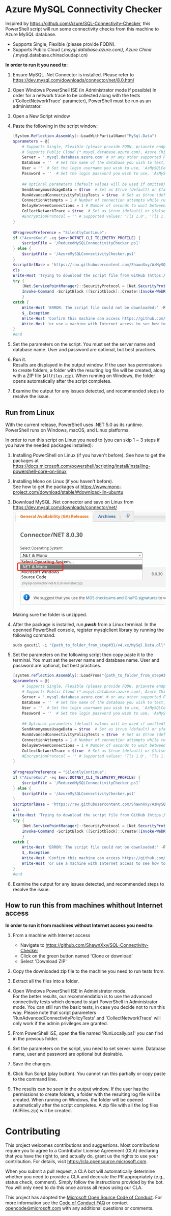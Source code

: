 # Azure MySQL Connectivity Checker

Inspired by https://github.com/Azure/SQL-Connectivity-Checker, this PowerShell script will run some connectivity checks from this machine to Azure MySQL database.  
- Supports Single, Flexible (please provide FQDN).
- Supports Public Cloud (*.msyql.database.azure.com), Azure China (*.mysql.database.chinacloudapi.cn)  

**In order to run it you need to:**
1. Ensure MySQL .Net Connector is installed. Please refer to https://dev.mysql.com/downloads/connector/net/8.0.html
2. Open Windows PowerShell ISE (in Administrator mode if possible)
In order for a network trace to be collected along with the tests ('CollectNetworkTrace' parameter), PowerShell must be run as an administrator.

3. Open a New Script window

4. Paste the following in the script window:

    ```powershell
    [System.Reflection.Assembly]::LoadWithPartialName("MySql.Data")
    $parameters = @{
        # Supports Single, Flexible (please provide FQDN, priavete endpoint and Vnet Ingested Flexible is supported)
        # Supports Public Cloud (*.msyql.database.azure.com), Azure China (*.mysql.database.chinacloudapi.cn)
        Server = '.mysql.database.azure.com' # or any other supported FQDN
        Database = ''  # Set the name of the database you wish to test, 'information_schema' will be used by default if nothing is set
        User = ''  # Set the login username you wish to use, 'AzMySQLConnCheckerUser' will be used by default if nothing is set
        Password = ''  # Set the login password you wish to use, 'AzMySQLConnCheckerPassword' will be used by default if nothing is set

        ## Optional parameters (default values will be used if omitted)
        SendAnonymousUsageData = $true  # Set as $true (default) or $false
        RunAdvancedConnectivityPolicyTests = $true  # Set as $true (default) or $false, this will load the library from Microsoft's GitHub repository needed for running advanced connectivity tests
        ConnectionAttempts = 1 # Number of connection attempts while running advanced connectivity tests
        DelayBetweenConnections = 1 # Number of seconds to wait between connection attempts while running advanced connectivity tests
        CollectNetworkTrace = $true  # Set as $true (default) or $false
        #EncryptionProtocol = '' # Supported values: 'Tls 1.0', 'Tls 1.1', 'Tls 1.2'; Without this parameter operating system will choose the best protocol to use
    }

    $ProgressPreference = "SilentlyContinue";
    if ("AzureKudu" -eq $env:DOTNET_CLI_TELEMETRY_PROFILE) {
        $scriptFile = '/ReducedMySQLConnectivityChecker.ps1'
    } else {
        $scriptFile = '/AzureMySQLConnectivityChecker.ps1'
    }
    $scriptUrlBase = 'https://raw.githubusercontent.com/ShawnXxy/AzMySQL-Connectivity-Checker/master'
    cls
    Write-Host 'Trying to download the script file from GitHub (https://github.com/ShawnXxy/AzMySQL-Connectivity-Checker), please wait...'
    try {
        [Net.ServicePointManager]::SecurityProtocol = [Net.SecurityProtocolType]::Tls12 -bor [Net.SecurityProtocolType]::Tls11 -bor [Net.SecurityProtocolType]::Tls
        Invoke-Command -ScriptBlock ([Scriptblock]::Create((Invoke-WebRequest ($scriptUrlBase + $scriptFile) -UseBasicParsing -TimeoutSec 60).Content)) -ArgumentList $parameters
        }
    catch {
        Write-Host 'ERROR: The script file could not be downloaded:' -ForegroundColor Red
        $_.Exception
        Write-Host 'Confirm this machine can access https://github.com/ShawnXxy/AzMySQL-Connectivity-Checker/' -ForegroundColor Yellow
        Write-Host 'or use a machine with Internet access to see how to run this from machines without Internet. See how at https://github.com/ShawnXxy/AzMySQL-Connectivity-Checker/' -ForegroundColor Yellow
    }
    #end
    ```
5. Set the parameters on the script. You must set the server name and database name. User and password are optional, but best practices.

6. Run it.  
   Results are displayed in the output window. If the user has permissions to create folders, a folder with the resulting log file will be created, along with a ZIP file (`AllFiles.zip`). When running on Windows, the folder opens automatically after the script completes.

7. Examine the output for any issues detected, and recommended steps to resolve the issue.

## Run from Linux

With the current release, PowerShell uses .NET 5.0 as its runtime. PowerShell runs on Windows, macOS, and Linux platforms.  

In order to run this script on Linux you need to (you can skip 1 ~ 3 steps if you have the needed packages installed):
1. Installing PowerShell on Linux (if you haven't before).
   See how to get the packages at https://docs.microsoft.com/powershell/scripting/install/installing-powershell-core-on-linux

2. Installing Mono on Linux (if you haven't before).    
   See how to get the packages at https://www.mono-project.com/download/stable/#download-lin-ubuntu

3. Download MySQL .Net connector and save on Linux from https://dev.mysql.com/downloads/connector/net/
    ![image](/rsc/mysql-net-connector.png)
    Making sure the folder is unzipped.

4. After the package is installed, run ***pwsh*** from a Linux terminal. In the openned PowerShell console, register mysqlclient library by running the following command:

    ```powershell
    sudo gacutil -i "{path_to_folder_from_step#3}/v4.xx/MySql.Data.dll"  # replace {path_to_folder_from_step#3} with the path to the folder where the package is saved on your Linux machine
    
    ```

5. Set the parameters on the following script then copy paste it to the terminal. You must set the server name and database name. User and password are optional, but best practices.

    ```powershell
    [system.reflection.Assembly]::LoadFrom("{path_to_folder_from_step#3}/v4.xx/MySql.Data.dll") # replace {path_to_folder_from_step#3} with the path to the folder where the package is saved on your Linux machine
    $parameters = @{
        # Supports Single, Flexible (please provide FQDN, priavete endpoint and Vnet Ingested Flexible is supported)
        # Supports Public Cloud (*.msyql.database.azure.com), Azure China (*.mysql.database.chinacloudapi.cn)
        Server = '.mysql.database.azure.com' # or any other supported FQDN
        Database = ''  # Set the name of the database you wish to test, 'information_schema' will be used by default if nothing is set
        User = ''  # Set the login username you wish to use, 'AzMySQLConnCheckerUser' will be used by default if nothing is set
        Password = ''  # Set the login password you wish to use, 'AzMySQLConnCheckerPassword' will be used by default if nothing is set

        ## Optional parameters (default values will be used if omitted)
        SendAnonymousUsageData = $true  # Set as $true (default) or $false
        RunAdvancedConnectivityPolicyTests = $true  # Set as $true (default) or $false, this will load the library from Microsoft's GitHub repository needed for running advanced connectivity tests
        ConnectionAttempts = 1 # Number of connection attempts while running advanced connectivity tests
        DelayBetweenConnections = 1 # Number of seconds to wait between connection attempts while running advanced connectivity tests
        CollectNetworkTrace = $true  # Set as $true (default) or $false
        #EncryptionProtocol = '' # Supported values: 'Tls 1.0', 'Tls 1.1', 'Tls 1.2'; Without this parameter operating system will choose the best protocol to use
    }

    $ProgressPreference = "SilentlyContinue";
    if ("AzureKudu" -eq $env:DOTNET_CLI_TELEMETRY_PROFILE) {
        $scriptFile = '/ReducedMySQLConnectivityChecker.ps1'
    } else {
        $scriptFile = '/AzureMySQLConnectivityChecker.ps1'
    }
    $scriptUrlBase = 'https://raw.githubusercontent.com/ShawnXxy/AzMySQL-Connectivity-Checker/master'
    cls
    Write-Host 'Trying to download the script file from GitHub (https://github.com/ShawnXxy/AzMySQL-Connectivity-Checker), please wait...'
    try {
        [Net.ServicePointManager]::SecurityProtocol = [Net.SecurityProtocolType]::Tls12 -bor [Net.SecurityProtocolType]::Tls11 -bor [Net.SecurityProtocolType]::Tls
        Invoke-Command -ScriptBlock ([Scriptblock]::Create((Invoke-WebRequest ($scriptUrlBase + $scriptFile) -UseBasicParsing -TimeoutSec 60).Content)) -ArgumentList $parameters
        }
    catch {
        Write-Host 'ERROR: The script file could not be downloaded:' -ForegroundColor Red
        $_.Exception
        Write-Host 'Confirm this machine can access https://github.com/ShawnXxy/AzMySQL-Connectivity-Checker/' -ForegroundColor Yellow
        Write-Host 'or use a machine with Internet access to see how to run this from machines without Internet. See how at https://github.com/ShawnXxy/AzMySQL-Connectivity-Checker/' -ForegroundColor Yellow
    }
    #end
    ```
5. Examine the output for any issues detected, and recommended steps to resolve the issue.

## How to run this from machines whithout Internet access

**In order to run it from machines without Internet access you need to:**

1. From a machine with Internet access
    - Navigate to https://github.com/ShawnXxy/SQL-Connectivity-Checker
    - Click on the green button named 'Clone or download'
    - Select 'Download ZIP'

1. Copy the downloaded zip file to the machine you need to run tests from.

1. Extract all the files into a folder.

1. Open Windows PowerShell ISE in Administrator mode.  
For the better results, our recommendation is to use the advanced connectivity tests which demand to start PowerShell in Administrator mode. You can still run the basic tests, in case you decide not to run this way. Please note that script parameters 'RunAdvancedConnectivityPolicyTests' and 'CollectNetworkTrace' will only work if the admin privileges are granted.

1. From PowerShell ISE, open the file named 'RunLocally.ps1' you can find in the previous folder.

1. Set the parameters on the script, you need to set server name. Database name, user and password are optional but desirable.

1. Save the changes.

1. Click Run Script (play button). You cannot run this partially or copy paste to the command line.

1. The results can be seen in the output window.
If the user has the permissions to create folders, a folder with the resulting log file will be created.
When running on Windows, the folder will be opened automatically after the script completes.
A zip file with all the log files (AllFiles.zip) will be created.

<!-- ## Running SQL Connectivity Checker in containerized environment

In order to troubleshoot your containerized application you'll have to temporarily deploy a Powershell Image which will allow you to execute this script and collect the results, you can see all the available Powershell Images [here](https://hub.docker.com/_/microsoft-powershell).

Our suggestion would be to use a lightweight image for this purpose, such as `lts-alpine-3.10` image.

### Kubernetes

The following steps show the Kubernetes kubectl commands required to download the image and start an interactive PowerShell session.

```
kubectl run -it sqlconncheckerpowershellinstance --image=mcr.microsoft.com/powershell:lts-alpine-3.10
```

The following command is used to exit the current Powershell session.
```
exit
```

The following command is used to attach to an existing Powershell instance.
```
kubectl attach -it sqlconncheckerpowershellinstance
```

The following command is used to delete the pod running this image when you no longer need it.

```
kubectl delete pod sqlconncheckerpowershellinstance
```

### Docker

The following steps show the Docker commands required to download the image and start an interactive PowerShell session.

```
docker run -it --name sqlconncheckerpowershellinstance --image=mcr.microsoft.com/powershell:lts-alpine-3.10
```

The following command is used to exit the current Powershell session.
```
exit
```

The following command is used to attach to an existing Powershell instance.
```
docker attach sqlconncheckerpowershellinstance
```

The following command is used to delete the container running this image when you no longer need it.

```
docker container rm sqlconncheckerpowershellinstance
``` -->


# Contributing

This project welcomes contributions and suggestions.  Most contributions require you to agree to a
Contributor License Agreement (CLA) declaring that you have the right to, and actually do, grant us
the rights to use your contribution. For details, visit https://cla.opensource.microsoft.com.

When you submit a pull request, a CLA bot will automatically determine whether you need to provide
a CLA and decorate the PR appropriately (e.g., status check, comment). Simply follow the instructions
provided by the bot. You will only need to do this once across all repos using our CLA.

This project has adopted the [Microsoft Open Source Code of Conduct](https://opensource.microsoft.com/codeofconduct/).
For more information see the [Code of Conduct FAQ](https://opensource.microsoft.com/codeofconduct/faq/) or
contact [opencode@microsoft.com](mailto:opencode@microsoft.com) with any additional questions or comments.

